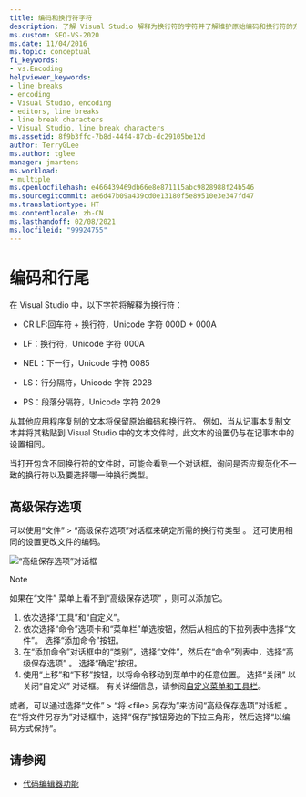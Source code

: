 ```yaml
---
title: 编码和换行符字符
description: 了解 Visual Studio 解释为换行符的字符并了解维护原始编码和换行符的方式。
ms.custom: SEO-VS-2020
ms.date: 11/04/2016
ms.topic: conceptual
f1_keywords:
- vs.Encoding
helpviewer_keywords:
- line breaks
- encoding
- Visual Studio, encoding
- editors, line breaks
- line break characters
- Visual Studio, line break characters
ms.assetid: 8f9b3ffc-7b8d-44f4-87cb-dc29105be12d
author: TerryGLee
ms.author: tglee
manager: jmartens
ms.workload:
- multiple
ms.openlocfilehash: e466439469db66e8e871115abc9828988f24b546
ms.sourcegitcommit: ae6d47b09a439cd0e13180f5e89510e3e347fd47
ms.translationtype: HT
ms.contentlocale: zh-CN
ms.lasthandoff: 02/08/2021
ms.locfileid: "99924755"
---
```

# <a name="encodings-and-line-endings"></a>编码和行尾

在 Visual Studio 中，以下字符将解释为换行符：

- CR LF:回车符 + 换行符，Unicode 字符 000D + 000A

- LF：换行符，Unicode 字符 000A

- NEL：下一行，Unicode 字符 0085

- LS：行分隔符，Unicode 字符 2028

- PS：段落分隔符，Unicode 字符 2029

从其他应用程序复制的文本将保留原始编码和换行符。 例如，当从记事本复制文本并将其粘贴到 Visual Studio 中的文本文件时，此文本的设置仍与在记事本中的设置相同。

当打开包含不同换行符的文件时，可能会看到一个对话框，询问是否应规范化不一致的换行符以及要选择哪一种换行类型。

## <a name="advanced-save-options"></a>高级保存选项

可以使用“文件” > “高级保存选项”对话框来确定所需的换行符类型   。 还可使用相同的设置更改文件的编码。

![“高级保存选项”对话框](media/line_endings.png)

> [!NOTE]
> 如果在“文件”  菜单上看不到“高级保存选项”  ，则可以添加它。 
> 1. 依次选择“工具”和“自定义”。 
> 1. 依次选择“命令”选项卡和“菜单栏”单选按钮，然后从相应的下拉列表中选择“文件”。 选择“添加命令”按钮。 
> 1. 在“添加命令”对话框中的“类别”，选择“文件”，然后在“命令”列表中，选择“高级保存选项”      。 选择“确定”按钮。
> 1. 使用“上移”和“下移”按钮，以将命令移动到菜单中的任意位置。 选择“关闭”  以关闭“自定义”  对话框。 
> 有关详细信息，请参阅[自定义菜单和工具栏](../ide/how-to-customize-menus-and-toolbars-in-visual-studio.md#customizing_menu)。
>
> 或者，可以通过选择“文件” > “将 \<file\> 另存为”来访问“高级保存选项”对话框  。 在“将文件另存为”对话框中，选择“保存”按钮旁边的下拉三角形，然后选择“以编码方式保持”。

## <a name="see-also"></a>请参阅

- [代码编辑器功能](../ide/writing-code-in-the-code-and-text-editor.md)
